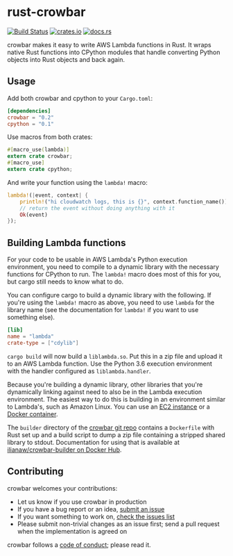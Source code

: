 # rust-crowbar

[![Build Status][travis.svg]][travis]
[![crates.io](https://img.shields.io/crates/v/crowbar.svg)](https://crates.io/crates/crowbar)
[![docs.rs](https://docs.rs/crowbar/badge.svg)](https://docs.rs/crowbar)

crowbar makes it easy to write AWS Lambda functions in Rust. It wraps native Rust functions into CPython modules that handle converting Python objects into Rust objects and back again.

## Usage

Add both crowbar and cpython to your `Cargo.toml`:

```toml
[dependencies]
crowbar = "0.2"
cpython = "0.1"
```

Use macros from both crates:

```rust
#[macro_use(lambda)]
extern crate crowbar;
#[macro_use]
extern crate cpython;
```

And write your function using the `lambda!` macro:

```rust
lambda!(|event, context| {
    println!("hi cloudwatch logs, this is {}", context.function_name());
    // return the event without doing anything with it
    Ok(event)
});
```

## Building Lambda functions

For your code to be usable in AWS Lambda's Python execution environment, you need to compile to a dynamic library with the necessary functions for CPython to run. The `lambda!` macro does most of this for you, but cargo still needs to know what to do.

You can configure cargo to build a dynamic library with the following. If you're using the `lambda!` macro as above, you need to use `lambda` for the library name (see the documentation for `lambda!` if you want to use something else).

```toml
[lib]
name = "lambda"
crate-type = ["cdylib"]
```

`cargo build` will now build a `liblambda.so`. Put this in a zip file and upload it to an AWS Lambda function. Use the Python 3.6 execution environment with the handler configured as `liblambda.handler`.

Because you're building a dynamic library, other libraries that you're dynamically linking against need to also be in the Lambda execution environment. The easiest way to do this is building in an environment similar to Lambda's, such as Amazon Linux. You can use an [EC2 instance](https://aws.amazon.com/amazon-linux-ami/) or a [Docker container](https://hub.docker.com/_/amazonlinux/).

The `builder` directory of the [crowbar git repo](https://github.com/ilianaw/rust-crowbar) contains a `Dockerfile` with Rust set up and a build script to dump a zip file containing a stripped shared library to stdout. Documentation for using that is available at [ilianaw/crowbar-builder on Docker Hub](https://hub.docker.com/r/ilianaw/crowbar-builder/).

## Contributing

crowbar welcomes your contributions:

* Let us know if you use crowbar in production
* If you have a bug report or an idea, [submit an issue](https://github.com/ilianaw/rust-crowbar/issues)
* If you want something to work on, [check the issues list](https://github.com/ilianaw/rust-crowbar/issues)
* Please submit non-trivial changes as an issue first; send a pull request when the implementation is agreed on

crowbar follows a [code of conduct](https://github.com/ilianaw/rust-crowbar/blob/master/CODE_OF_CONDUCT.md); please read it.

 [travis]: https://travis-ci.org/ilianaw/rust-crowbar
 [travis.svg]: https://travis-ci.org/ilianaw/rust-crowbar.svg?branch=master
